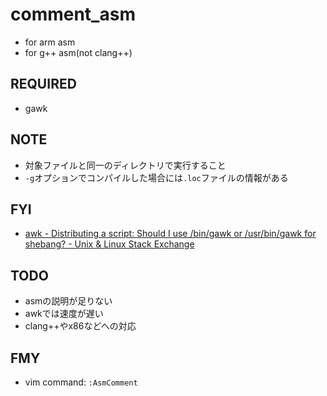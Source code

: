 # comment_asm

* for arm asm
* for g++ asm(not clang++)

## REQUIRED
* gawk

## NOTE
* 対象ファイルと同一のディレクトリで実行すること
* `-g`オプションでコンパイルした場合には`.loc`ファイルの情報がある

## FYI
* [awk \- Distributing a script: Should I use /bin/gawk or /usr/bin/gawk for shebang? \- Unix & Linux Stack Exchange]( https://unix.stackexchange.com/questions/97141/distributing-a-script-should-i-use-bin-gawk-or-usr-bin-gawk-for-shebang )

## TODO
* asmの説明が足りない
* awkでは速度が遅い
* clang++やx86などへの対応

## FMY
* vim command: `:AsmComment`
